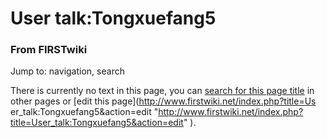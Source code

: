 
# User talk:Tongxuefang5

### From FIRSTwiki

Jump to: navigation, search

There is currently no text in this page, you can [search for this page
title](/index.php/Special:Search/Tongxuefang5 "Special:Search/Tongxuefang5" )
in other pages or [edit this page](http://www.firstwiki.net/index.php?title=Us
er_talk:Tongxuefang5&action=edit
"http://www.firstwiki.net/index.php?title=User_talk:Tongxuefang5&action=edit"
).

